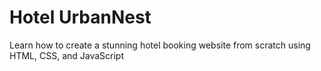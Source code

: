 # Hotel UrbanNest
Learn how to create a stunning hotel booking website from scratch using HTML, CSS, and JavaScript
